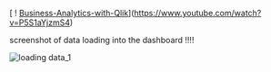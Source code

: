 [ ! [Business-Analytics-with-Qlik](https://img.youtube.com/vi/P5S1aYjzmS4/e.jog)](https://www.youtube.com/watch?v=P5S1aYjzmS4)



screenshot of data loading into the dashboard !!!!

![loading data_1](https://github.com/saikrishna2012/Business-Analytics-with-Qlik/assets/149865763/16be4411-339c-41c2-b1dd-657f54a87f10)
